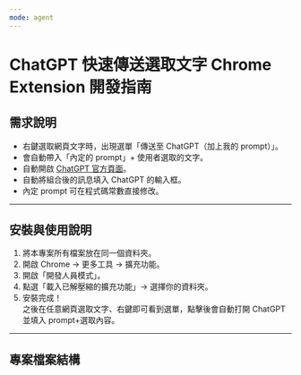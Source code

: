 ```yaml
---
mode: agent
---
```



# ChatGPT 快速傳送選取文字 Chrome Extension 開發指南

## 需求說明

- 右鍵選取網頁文字時，出現選單「傳送至 ChatGPT（加上我的 prompt）」。
- 會自動帶入「內定的 prompt」+ 使用者選取的文字。
- 自動開啟 [ChatGPT 官方頁面](https://chat.openai.com/)。
- 自動將組合後的訊息填入 ChatGPT 的輸入框。
- 內定 prompt 可在程式碼常數直接修改。

---

## 安裝與使用說明

1. 將本專案所有檔案放在同一個資料夾。
2. 開啟 Chrome → 更多工具 → 擴充功能。
3. 開啟「開發人員模式」。
4. 點選「載入已解壓縮的擴充功能」→ 選擇你的資料夾。
5. 安裝完成！  
   之後在任意網頁選取文字、右鍵即可看到選單，點擊後會自動打開 ChatGPT 並填入 prompt+選取內容。

---

## 專案檔案結構

